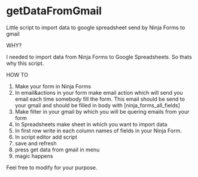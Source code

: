 # getDataFromGmail
Little script to import data to google spreadsheet send by Ninja Forms to gmail 

WHY?

I needed to import data from Ninja Forms to Google Spreadsheets. So thats why this script.

HOW TO

1. Make your form in Ninja Forms
2. In email&actions in your form make email action which will send you email each time somebody fill the form. This email should be send to your gmail and should be filled in body with [ninja_forms_all_fields]
3. Make filter in your gmail by which you will be quering emails from your form 
4. In Spreadsheets make sheet in which you want to import data
5. In first row write in each column names of fields in your Ninja Form.
6. In script editor add script
7. save and refresh
8. press get data from gmail in menu
9. magic happens



Feel free to modify for your purpose.
